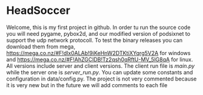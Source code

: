 # HeadSoccer

Welcome, this is my first project in github. In order tu run the source code you will need pygame, pybox2d, and our modified version of podsixnet to support the udp network protocoll. To test the binary releases you can download them from mega, https://mega.co.nz/#F!dlx0ALAb!9iKeHnW2DTKtiXYqrg5V2A for windows and https://mega.co.nz/#F!AhZGCIDB!Tz2qsh0qRftU-MV_5lG8qA for linux. All versions include server and client versions. The client run file is *main.py* while the server one is *server_run.py*. You can update some constants and configuration in data/config.py. The project is not very commented because it is very new but in the future we will add comments to each file
